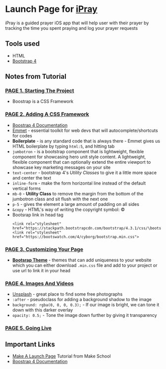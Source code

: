 # Launch Page for [iPray](https://github.com/SamuelFolledo/iPray)
iPray is a guided prayer iOS app that will help user with their prayer by tracking the time you spent praying and log your prayer requests

## Tools used
- HTML
- [Bootstrap 4](https://getbootstrap.com/docs/4.0/getting-started/introduction/)

## Notes from Tutorial
### [PAGE 1. Starting The Project](https://www.makeschool.com/academy/track/standalone/tutorial-template-title-max-56-characters-9k4/starting-the-project)
- Boostrap is a CSS Framework

### [PAGE 2. Adding A CSS Framework](https://www.makeschool.com/academy/track/standalone/tutorial-template-title-max-56-characters-9k4/adding-a-css-framework)
- [Boostrap 4 Documentation](https://getbootstrap.com/docs/4.3/getting-started/introduction/)
- [Emmet](https://docs.emmet.io) - essential toolkit for web devs that will autocomplete/shortcuts for codes
- __Boilerplate__ - is any standard code that is always there
                - Emmet gives us HTML boilerplate by typing ```html:5```, and hitting tab
- ```jumbotron``` - is a bootstrap component that is lightweight, flexible component for showcasing hero unit style content. A lightweight, flexible component that can optionally extend the entire viewport to showcase key marketing messages on your site
- ```text-center``` - bootstrap 4's _Utility Classes_ to give it a little more space and center the text
- ```inline-form``` - make the form horizontal line instead of the default vertical forms
- ```mb-0``` - __Utility Class__ to remove the margin from the bottom of the jumbotron class and sit flush with the next one
- ```p-5``` - gives the element a large amount of padding on all sides
- ```&copy``` - HTML's way of writing the copyright symbol: ©
- Bootsrap link in head tag
    ```
    <link rel="stylesheet" href="https://stackpath.bootstrapcdn.com/bootstrap/4.3.1/css/\bootstrap.min.css">
    <link rel="stylesheet" href="https://bootswatch.com/4/cyborg/bootstrap.min.css">
    ```

### [PAGE 3. Customizing Your Page](https://www.makeschool.com/academy/track/standalone/tutorial-template-title-max-56-characters-9k4/customizing-your-page)
- [__Bootsrap Theme__](https://bootswatch.com/) - themes that can add uniqueness to your website which you can either download ```.min.css``` file and add to your project or use url to link it in your head 

### [PAGE 4. Images And Videos](https://www.makeschool.com/academy/track/standalone/tutorial-template-title-max-56-characters-9k4/images-and-videos)
- [Unsplash](https://unsplash.com/) - great place to find some free photographs
- ```:after``` - pseudoclass for adding a background shadow to the image
- ```background: rgba(0, 0, 0, 0.3);``` - If our image is bright, we can tone it down with this darker overlay
- ```opacity: 0.5;``` - Tone the image down further by giving it transparency

### [PAGE 5. Going Live](https://www.makeschool.com/academy/track/standalone/tutorial-template-title-max-56-characters-9k4/going-live)


## Important Links
- [Make A Launch Page](https://www.makeschool.com/academy/track/tutorial-template-title-max-56-characters-9k4) Tutorial from Make School
- [Boostrap 4 Documentation](https://getbootstrap.com/docs/4.3/getting-started/introduction/)